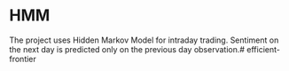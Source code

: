 # HMM
The project uses Hidden Markov Model for intraday trading.
Sentiment on the next day is predicted only on the previous day observation.# efficient-frontier
